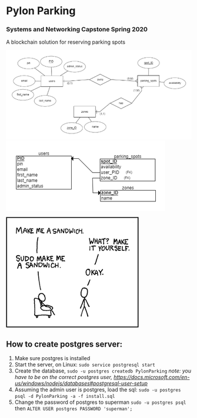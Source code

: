 # Pylon Parking
### Systems and Networking Capstone Spring 2020

A blockchain solution for reserving parking spots

![ERD](media/ERD.png)
![Relational](media/Relational.png)

![Make me a sandwich](media/sandwich.png)  

## How to create postgres server:
1. Make sure postgres is installed
2. Start the server, on Linux: `sudo service postgresql start`
3. Create the database, `sudo -u postgres createdb PylonParking` *note: you have to be on the correct postgres user, https://docs.microsoft.com/en-us/windows/nodejs/databases#postgresql-user-setup*
4. Assuming the admin user is postgres, load the sql: `sudo -u postgres psql -d PylonParking -a -f install.sql`
5. Change the password of postgres to superman `sudo -u postgres psql` then `ALTER USER postgres PASSWORD 'superman';`